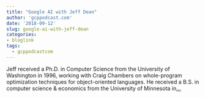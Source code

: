 ```yaml
---
title: "Google AI with Jeff Dean"
author: 'gcppodcast.com'
date: '2018-09-12'
slug: google-ai-with-jeff-dean
categories:
- bloglink
tags:
  - gcppodcastcom
---
```


Jeff received a Ph.D. in Computer Science from the University of Washington in 1996, working with Craig Chambers on whole-program optimization techniques for object-oriented languages. He received a B.S. in computer science & economics from the University of Minnesota in[... <i class="fas fa-external-link-alt"></i>](https://www.gcppodcast.com/post/episode-146-google-ai-with-jeff-dean/)

